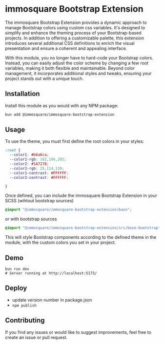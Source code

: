 # immosquare Bootstrap Extension

The immosquare Bootstrap Extension provides a dynamic approach to manage Bootstrap colors using custom css variables. It's designed to simplify and enhance the theming process of your Bootstrap-based projects. In addition to offering a customizable palette, this extension introduces several additional CSS definitions to enrich the visual presentation and ensure a coherent and appealing interface.

With this module, you no longer have to hard-code your Bootstrap colors. Instead, you can easily adjust the color scheme by changing a few root variables, making it both flexible and maintainable. Beyond color management, it incorporates additional styles and tweaks, ensuring your project stands out with a unique touch.


## Installation

Install this module as you would with any NPM package:

```bash
bun add @immosquare/immosquare-bootstrap-extension
```

## Usage

To use the theme, you must first define the root colors in your styles:

```css
:root {
  --color1: #b6a6ca;
  --color1-rgb: 182,166,202;
  --color2: #1A7278;
  --color2-rgb: 25,114,120;
  --color1-contrast: #FFFFFF;
  --color2-contrast: #FFFFFF;

}
```


Once defined, you can include the immosquare Bootstrap Extension in your SCSS (wihtout bootstrap sources)

```scss
@import "@immosquare/immosquare-bootstrap-extension/base";
```

or with bootstrap sources
```scss
@import "@immosquare/immosquare-bootstrap-extension/src/base-bootstrap";
```

This will style Bootstrap components according to the defined theme in the module, with the custom colors you set in your project.

## Demo
```
bun run dev
# Server running at http://localhost:5173/
```

## Deploy
- update version number in package.json
- `npm publish`

## Contributing
If you find any issues or would like to suggest improvements, feel free to create an issue or pull request.

